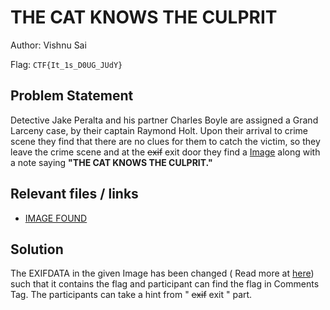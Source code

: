
# THE CAT KNOWS THE CULPRIT

Author: Vishnu Sai

Flag: `CTF{It_1s_D0UG_JUdY}`

## Problem Statement

Detective Jake Peralta and his partner Charles Boyle are assigned a Grand Larceny case, by their captain Raymond Holt. 
Upon their arrival to crime scene they find that there are no clues for them to catch the victim, so they leave the crime scene and at the 
~~exif~~ exit door they find a [Image](https://drive.google.com/file/d/17jCxfhCdkMm3wA1WI3MdqaGIGNTt51RL/view?usp=sharing) along with a note saying **"THE CAT KNOWS THE CULPRIT."** 

## Relevant files / links

- [IMAGE FOUND](https://drive.google.com/file/d/17jCxfhCdkMm3wA1WI3MdqaGIGNTt51RL/view?usp=sharing)


## Solution

The EXIFDATA in the given Image has been changed ( Read more at [here](https://linuxhint.com/image-metadata-editors-linux/#:~:text=ExifTool%20is%20a%20command%20line,tags%20as%20per%20Exif%20standards)) such that it contains the flag and participant can find 
the flag in Comments Tag. The participants can take a hint from " ~~exif~~ exit " part.  
